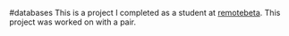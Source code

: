 #databases
This is a project I completed as a student at [remotebeta](http://remotebeta.com). This project was worked on with a pair.